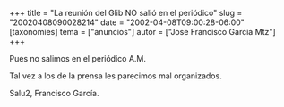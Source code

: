 +++
title = "La reunión del Glib NO salió en el periódico"
slug = "20020408090028214"
date = "2002-04-08T09:00:28-06:00"
[taxonomies]
tema = ["anuncios"]
autor = ["Jose Francisco Garcia Mtz"]
+++

Pues no salimos en el periódico A.M.

Tal vez a los de la prensa les parecimos mal organizados.

Salu2, Francisco García.
